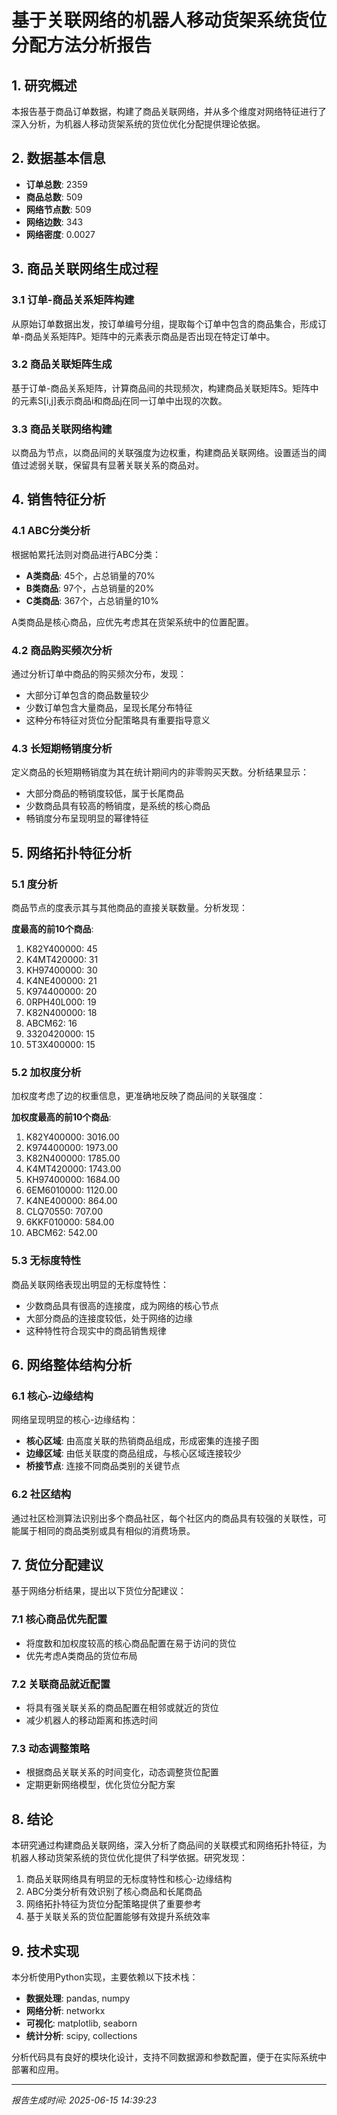 # 基于关联网络的机器人移动货架系统货位分配方法分析报告

## 1. 研究概述

本报告基于商品订单数据，构建了商品关联网络，并从多个维度对网络特征进行了深入分析，为机器人移动货架系统的货位优化分配提供理论依据。

## 2. 数据基本信息

- **订单总数**: 2359
- **商品总数**: 509
- **网络节点数**: 509
- **网络边数**: 343
- **网络密度**: 0.0027

## 3. 商品关联网络生成过程

### 3.1 订单-商品关系矩阵构建

从原始订单数据出发，按订单编号分组，提取每个订单中包含的商品集合，形成订单-商品关系矩阵P。矩阵中的元素表示商品是否出现在特定订单中。

### 3.2 商品关联矩阵生成

基于订单-商品关系矩阵，计算商品间的共现频次，构建商品关联矩阵S。矩阵中的元素S[i,j]表示商品i和商品j在同一订单中出现的次数。

### 3.3 商品关联网络构建

以商品为节点，以商品间的关联强度为边权重，构建商品关联网络。设置适当的阈值过滤弱关联，保留具有显著关联关系的商品对。

## 4. 销售特征分析

### 4.1 ABC分类分析

根据帕累托法则对商品进行ABC分类：

- **A类商品**: 45个，占总销量的70%
- **B类商品**: 97个，占总销量的20%
- **C类商品**: 367个，占总销量的10%

A类商品是核心商品，应优先考虑其在货架系统中的位置配置。

### 4.2 商品购买频次分析

通过分析订单中商品的购买频次分布，发现：
- 大部分订单包含的商品数量较少
- 少数订单包含大量商品，呈现长尾分布特征
- 这种分布特征对货位分配策略具有重要指导意义

### 4.3 长短期畅销度分析

定义商品的长短期畅销度为其在统计期间内的非零购买天数。分析结果显示：
- 大部分商品的畅销度较低，属于长尾商品
- 少数商品具有较高的畅销度，是系统的核心商品
- 畅销度分布呈现明显的幂律特征

## 5. 网络拓扑特征分析

### 5.1 度分析

商品节点的度表示其与其他商品的直接关联数量。分析发现：

**度最高的前10个商品**:

1. K82Y400000: 45
2. K4MT420000: 31
3. KH97400000: 30
4. K4NE400000: 21
5. K974400000: 20
6. 0RPH40L000: 19
7. K82N400000: 18
8. ABCM62: 16
9. 3320420000: 15
10. 5T3X400000: 15


### 5.2 加权度分析

加权度考虑了边的权重信息，更准确地反映了商品间的关联强度：

**加权度最高的前10个商品**:

1. K82Y400000: 3016.00
2. K974400000: 1973.00
3. K82N400000: 1785.00
4. K4MT420000: 1743.00
5. KH97400000: 1684.00
6. 6EM6010000: 1120.00
7. K4NE400000: 864.00
8. CLQ70550: 707.00
9. 6KKF010000: 584.00
10. ABCM62: 542.00


### 5.3 无标度特性

商品关联网络表现出明显的无标度特性：
- 少数商品具有很高的连接度，成为网络的核心节点
- 大部分商品的连接度较低，处于网络的边缘
- 这种特性符合现实中的商品销售规律

## 6. 网络整体结构分析

### 6.1 核心-边缘结构

网络呈现明显的核心-边缘结构：
- **核心区域**: 由高度关联的热销商品组成，形成密集的连接子图
- **边缘区域**: 由低关联度的商品组成，与核心区域连接较少
- **桥接节点**: 连接不同商品类别的关键节点

### 6.2 社区结构

通过社区检测算法识别出多个商品社区，每个社区内的商品具有较强的关联性，可能属于相同的商品类别或具有相似的消费场景。

## 7. 货位分配建议

基于网络分析结果，提出以下货位分配建议：

### 7.1 核心商品优先配置
- 将度数和加权度较高的核心商品配置在易于访问的货位
- 优先考虑A类商品的货位布局

### 7.2 关联商品就近配置
- 将具有强关联关系的商品配置在相邻或就近的货位
- 减少机器人的移动距离和拣选时间

### 7.3 动态调整策略
- 根据商品关联关系的时间变化，动态调整货位配置
- 定期更新网络模型，优化货位分配方案

## 8. 结论

本研究通过构建商品关联网络，深入分析了商品间的关联模式和网络拓扑特征，为机器人移动货架系统的货位优化提供了科学依据。研究发现：

1. 商品关联网络具有明显的无标度特性和核心-边缘结构
2. ABC分类分析有效识别了核心商品和长尾商品
3. 网络拓扑特征为货位分配策略提供了重要参考
4. 基于关联关系的货位配置能够有效提升系统效率

## 9. 技术实现

本分析使用Python实现，主要依赖以下技术栈：
- **数据处理**: pandas, numpy
- **网络分析**: networkx
- **可视化**: matplotlib, seaborn
- **统计分析**: scipy, collections

分析代码具有良好的模块化设计，支持不同数据源和参数配置，便于在实际系统中部署和应用。

---

*报告生成时间: 2025-06-15 14:39:23*
